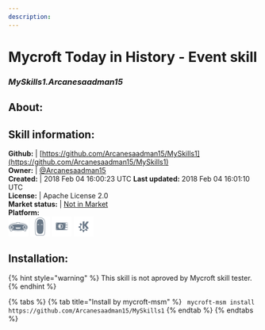 ```yaml
---
description: 
---
```


# Mycroft Today in History - Event skill  
### _MySkills1.Arcanesaadman15_  
## About:  


## Skill information:  
**Github:** | [https://github.com/Arcanesaadman15/MySkills1](https://github.com/Arcanesaadman15/MySkills1)  
**Owner:** | [@Arcanesaadman15](https://github.com/Arcanesaadman15)  
**Created:** | 2018 Feb 04 16:00:23 UTC  **Last updated:** 2018 Feb 04 16:01:10 UTC  
**License:** | Apache License 2.0  
**Market status:** | [Not in Market](https://market.mycroft.ai/skill/)  
**Platform:**  
 ![Mark I](../.gitbook/assets/mark-1-icon.png)  ![Mark II](../.gitbook/assets/mark-2-icon.png)  ![Picroft](../.gitbook/assets/picroft-icon.png)  ![plasmoid](../.gitbook/assets/kde.png)   
## Installation:  
{% hint style="warning" %}
This skill is not aproved by Mycroft skill tester.
{% endhint %}
    
{% tabs %}
{% tab title="Install by mycroft-msm" %}
``` mycroft-msm install https://github.com/Arcanesaadman15/MySkills1```
{% endtab %}
  {% endtabs %}
  